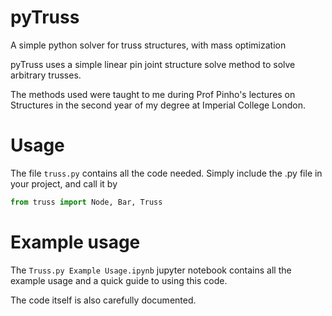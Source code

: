 # pyTruss
A simple python solver for truss structures, with mass optimization


pyTruss uses a simple linear pin joint structure solve method to solve arbitrary trusses.

The methods used were taught to me during Prof Pinho's lectures on Structures in the second year of my degree at Imperial College London.


# Usage

The file `truss.py` contains all the code needed. Simply include the .py file in your project, and call it by
```python
from truss import Node, Bar, Truss
```

# Example usage

The `Truss.py Example Usage.ipynb` jupyter notebook contains all the example usage and a quick guide to using this code.

The code itself is also carefully documented.
